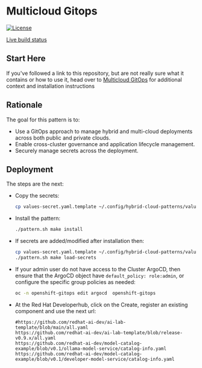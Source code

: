 # Multicloud Gitops

[![License](https://img.shields.io/badge/License-Apache%202.0-blue.svg)](https://opensource.org/licenses/Apache-2.0)

[Live build status](https://validatedpatterns.io/ci/?pattern=mcgitops)

## Start Here

If you've followed a link to this repository, but are not really sure what it contains
or how to use it, head over to [Multicloud GitOps](https://validatedpatterns.io/patterns/multicloud-gitops/)
for additional context and installation instructions

## Rationale

The goal for this pattern is to:

* Use a GitOps approach to manage hybrid and multi-cloud deployments across both public and private clouds.
* Enable cross-cluster governance and application lifecycle management.
* Securely manage secrets across the deployment.


## Deployment

The steps are the next:

* Copy the secrets:

    ```bash
    cp values-secret.yaml.template ~/.config/hybrid-cloud-patterns/values-secret-multicloud-gitops.yaml
    ```

* Install the pattern:

    ```bash
    ./pattern.sh make install
    ```

* If secrets are added/modified after installation then:

    ```bash
    cp values-secret.yaml.template ~/.config/hybrid-cloud-patterns/values-secret-multicloud-gitops.yaml
    ./pattern.sh make load-secrets
    ```

* If your admin user do not have access to the Cluster ArgoCD, then ensure that
  the ArgoCD object have `default_policy: role:admin`, or configure the specific
  group policies as needed:

    ```bash
    oc -n openshift-gitops edit argocd  openshift-gitops
    ```


* At the Red Hat Developerhub, click on the Create, register an existing
  component and use the next url:

    ```
    #https://github.com/redhat-ai-dev/ai-lab-template/blob/main/all.yaml
    https://github.com/redhat-ai-dev/ai-lab-template/blob/release-v0.9.x/all.yaml
    https://github.com/redhat-ai-dev/model-catalog-example/blob/v0.1/ollama-model-service/catalog-info.yaml
    https://github.com/redhat-ai-dev/model-catalog-example/blob/v0.1/developer-model-service/catalog-info.yaml
    ```
